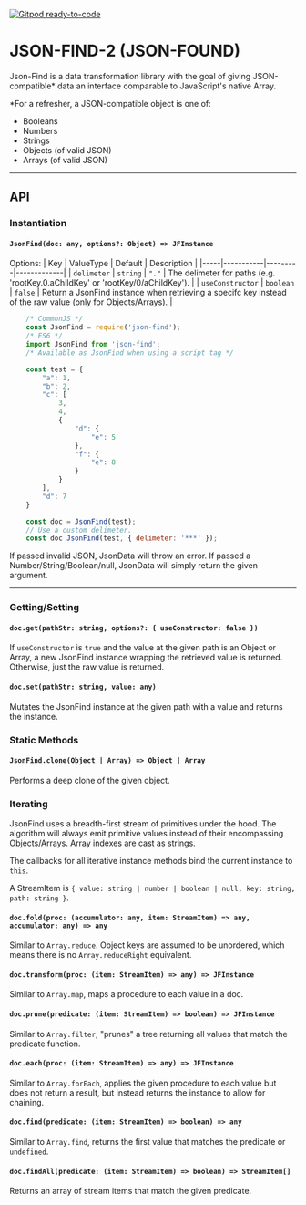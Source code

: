 [![Gitpod ready-to-code](https://img.shields.io/badge/Gitpod-ready--to--code-blue?logo=gitpod)](https://gitpod.io/#https://github.com/BeAnMo/json-find)

# JSON-FIND-2 (JSON-FOUND)

Json-Find is a data transformation library with the goal of giving JSON-compatible* data an interface comparable to JavaScript's native Array.

*For a refresher, a JSON-compatible object is one of:
- Booleans
- Numbers
- Strings
- Objects (of valid JSON)
- Arrays (of valid JSON)

---


## API

### Instantiation

#### `JsonFind(doc: any, options?: Object) => JFInstance`

Options:
| Key | ValueType | Default | Description |
|-----|-----------|---------|-------------|
| `delimeter` | `string` | `"."` | The delimeter for paths (e.g. 'rootKey.0.aChildKey' or 'rootKey/0/aChildKey'). |
| `useConstructor` | `boolean` | `false` | Return a JsonFind instance when retrieving a specifc key instead of the raw value (only for Objects/Arrays). |

```js
    /* CommonJS */
    const JsonFind = require('json-find');
    /* ES6 */
    import JsonFind from 'json-find';
    /* Available as JsonFind when using a script tag */

    const test = {
        "a": 1,
        "b": 2,
        "c": [
            3, 
            4, 
            {
                "d": {
                    "e": 5
                },
                "f": {
                    "e": 8
                }
            }
        ],
        "d": 7
    }

    const doc = JsonFind(test);
    // Use a custom delimeter.
    const doc JsonFind(test, { delimeter: '***' });
```

If passed invalid JSON, JsonData will throw an error. If passed a Number/String/Boolean/null, JsonData will simply return the given argument.

---

### Getting/Setting

#### `doc.get(pathStr: string, options?: { useConstructor: false })`

If `useConstructor` is `true` and the value at the given path is an Object or Array, a new JsonFind instance wrapping the retrieved value is returned. Otherwise, just the raw value is returned.

#### `doc.set(pathStr: string, value: any)`

Mutates the JsonFind instance at the given path with a value and returns the instance.

### Static Methods

#### `JsonFind.clone(Object | Array) => Object | Array`

Performs a deep clone of the given object.

### Iterating

JsonFind uses a breadth-first stream of primitives under the hood. The algorithm will always emit primitive values instead of their encompassing Objects/Arrays. Array indexes are cast as strings.

The callbacks for all iterative instance methods bind the current instance to `this`.

A StreamItem is `{ value: string | number | boolean | null, key: string, path: string }`.

#### `doc.fold(proc: (accumulator: any, item: StreamItem) => any, accumulator: any) => any`

Similar to `Array.reduce`. Object keys are assumed to be unordered, which means there is no `Array.reduceRight` equivalent.

#### `doc.transform(proc: (item: StreamItem) => any) => JFInstance`

Similar to `Array.map`, maps a procedure to each value in a doc.

#### `doc.prune(predicate: (item: StreamItem) => boolean) => JFInstance`

Similar to `Array.filter`, "prunes" a tree returning all values that match the predicate function.

#### `doc.each(proc: (item: StreamItem) => any) => JFInstance`

Similar to `Array.forEach`, applies the given procedure to each value but does not return a result, but instead returns the instance to allow for chaining.

#### `doc.find(predicate: (item: StreamItem) => boolean) => any`

Similar to `Array.find`, returns the first value that matches the predicate or `undefined`.

#### `doc.findAll(predicate: (item: StreamItem) => boolean) => StreamItem[]`

Returns an array of stream items that match the given predicate.
